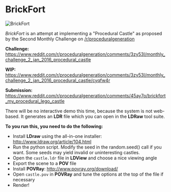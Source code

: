 # BrickFort

![BrickFort](http://i.imgur.com/5HKYdtv.png)

*BrickFort* is an attempt at implementing a "Procedural Castle" as proposed by the Second Monthly Challenge on [/r/proceduralgeneration](https://www.reddit.com/r/proceduralgeneration)

**Challenge:** https://www.reddit.com/r/proceduralgeneration/comments/3zy53l/monthly_challenge_2_jan_2016_procedural_castle

**WIP:** https://www.reddit.com/r/proceduralgeneration/comments/3zy53l/monthly_challenge_2_jan_2016_procedural_castle/cyqfw4r

**Submission:** https://www.reddit.com/r/proceduralgeneration/comments/45ay7o/brickfort_my_procedural_lego_castle

There will be no interactive demo this time, because the system is not web-based. It generates an **LDR** file which you can open in the **LDRaw** tool suite.

**To you run this, you need to do the following:**

* Install **LDraw** using the all-in-one installer: http://www.ldraw.org/article/104.html
* Run the python script. Modify the seed in the random.seed() call if you want. Some seeds may yield invalid or uninteresting castles.
* Open the `castle.ldr` file in **LDView** and choose a nice viewing angle
* Export the scene to a **POV** file
* Install **POVRay**: http://www.povray.org/download/
* Open `castle.pov` in **POVRay** and tune the options at the top of the file if necessary
* Render!
